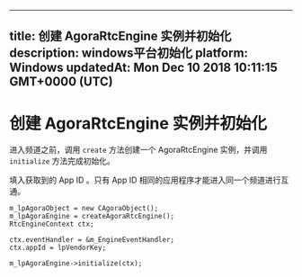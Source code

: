 
---
title: 创建 AgoraRtcEngine 实例并初始化
description: windows平台初始化
platform: Windows
updatedAt: Mon Dec 10 2018 10:11:15 GMT+0000 (UTC)
---
# 创建 AgoraRtcEngine 实例并初始化

进入频道之前，调用 <code>create</code> 方法创建一个 AgoraRtcEngine 实例，并调用 <code>initialize</code> 方法完成初始化。

填入获取到的 App ID 。只有 App ID 相同的应用程序才能进入同一个频道进行互通。

```
m_lpAgoraObject = new CAgoraObject();
m_lpAgoraEngine = createAgoraRtcEngine();
RtcEngineContext ctx;

ctx.eventHandler = &m_EngineEventHandler;
ctx.appId = lpVendorKey;

m_lpAgoraEngine->initialize(ctx);
```

